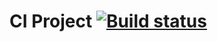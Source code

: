 # CI Project [![Build status](https://ci.appveyor.com/api/projects/status/gu8fk3o0k98gvrq4?svg=true)](https://ci.appveyor.com/project/mumitrols/selenium)